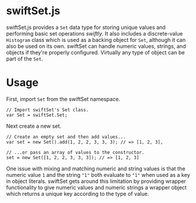 swiftSet.js
===========

swiftSet.js provides a `Set` data type for storing unique values and performing basic set operations _swiftly_. It also includes a discrete-value `Histogram` class which is used as a backing object for `Set`, although it can also be used on its own. swiftSet can handle numeric values, strings, and objects if they're properly configured. Virtually any type of object can be part of the `Set`. 

Usage
=====
First, import `Set` from the swiftSet namespace.

```
// Import swiftSet's Set class.
var Set = swiftSet.Set;
```

Next create a new set.

```
// Create an empty set and then add values...
var set = new Set().add(1, 2, 2, 3, 3, 3); // => [1, 2, 3],

// ...or pass an array of values to the constructor.
set = new Set([1, 2, 2, 3, 3, 3]); // => [1, 2, 3]
```

One issue with mixing and matching numeric and string values is that the numeric value `1` and the string `"1"` both evaluate to `"1"` when used as a key in object literals. swiftSet gets around this limitation by providing wrapper functionality to give numeric values and numeric strings a wrapper object which returns a unique key according to the type of value.
